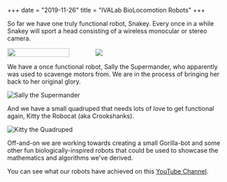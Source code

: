 +++
date  = "2019-11-26"
title = "IVALab BioLocomotion Robots"
+++

So far we have one truly functional robot, Snakey.  Every once in a
while Snakey will sport a head consisting of a wireless monocular or stereo
camera.
<div style="display:flex;flex-flow:row nowrap;padding:0px 0px 0px
0px;margin:0px 0px 0px 0px;justify-content:center;align-items:center">
  <div style="flex:40%">
  <img src="/BioLoco/public/imgs/Snakey/charmer01.jpg" width="84%">
  </div> 
  <div style="flex:60%">
  <img src="/BioLoco/public/imgs/Snakey/coiled.png">
  </div>
</div>

We have a once functional robot, Sally the Supermander, who apparently
was used to scavenge motors from.  We are in the process of bringing her
back to her original glory.

![Sally the Supermander][3]

And we have a small quadruped that needs lots of love to get functional
again, Kitty the Robocat (aka Crookshanks).

![Kitty the Quadruped][4]

Off-and-on we are working towards creating a small Gorilla-bot and
some other fun biologically-inspired robots that could be used to
showcase the mathematics and algorithms we've derived.


You can see what our robots have achieved on this 
[YouTube Channel](https://www.youtube.com/channel/UCKQ7FxpjoK-1l3Bp2qXCiYw/playlists).


[1]: /BioLoco/public/imgs/Snakey/charmer01.jpg
[2]: /BioLoco/public/imgs/Snakey/coiled.png
[3]: /BioLoco/public/imgs/Sally/onriverstones.jpg
[4]: /BioLoco/public/imgs/Kitty/therobocat.png

